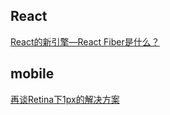 ## React

[React的新引擎—React Fiber是什么？](https://mp.weixin.qq.com/s/AuwfW1vZeoeBEaioaFELzQ)

## mobile

[再谈Retina下1px的解决方案](http://www.w3cplus.com/css/fix-1px-for-retina.html)
